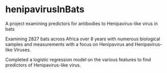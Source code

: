 # henipavirusInBats
A project examining predictors for antibodies to Henipavirus-like virus in bats

Examining 2827 bats across Africa over 8 years with numerous biological 
samples and measurements with a focus on Henipavirus and Henipavirus-like Viruses.

Completed a logistic regression model on the various features to find predictors of Henipavirus-like virus.
